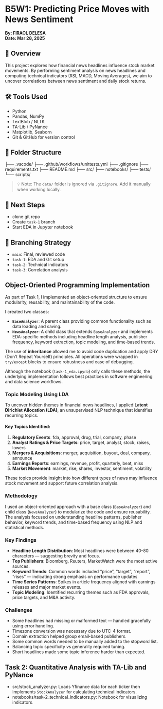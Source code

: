 # B5W1: Predicting Price Moves with News Sentiment  
**By: FIRAOL DELESA**  
**Date: Mar 28, 2025**

## 🌟 Overview

This project explores how financial news headlines influence stock market movements. By performing sentiment analysis on news headlines and computing technical indicators (RSI, MACD, Moving Averages), we aim to uncover correlations between news sentiment and daily stock returns.

## 🛠️ Tools Used

- Python
- Pandas, NumPy
- TextBlob / NLTK
- TA-Lib / PyNance
- Matplotlib, Seaborn
- Git & GitHub for version control

## 📁 Folder Structure

├── .vscode/
├── .github/workflows/unittests.yml
├── .gitignore
├── requirements.txt
├── README.md
├── src/
├── notebooks/
├── tests/
└── scripts/



> 💡 Note: The `data/` folder is ignored via `.gitignore`. Add it manually when working locally.

## 🚀 Next Steps

- clone git repo
- Create `task-1` branch
- Start EDA in Jupyter notebook

## 📌 Branching Strategy

- `main`: Final, reviewed code
- `task-1`: EDA and Git setup
- `task-2`: Technical indicators
- `task-3`: Correlation analysis

## Object-Oriented Programming Implementation

As part of Task 1, I implemented an object-oriented structure to ensure modularity, reusability, and maintainability of the code.

I created two classes:
- **`BaseAnalyzer`**: A parent class providing common functionality such as data loading and saving.
- **`NewsAnalyzer`**: A child class that extends `BaseAnalyzer` and implements EDA-specific methods including headline length analysis, publisher frequency, keyword extraction, topic modeling, and time-based trends.

The use of **inheritance** allowed me to avoid code duplication and apply DRY (Don't Repeat Yourself) principles. All operations were wrapped in `try/except` blocks to ensure robustness and ease of debugging.

Although the notebook (`task-1_eda.ipynb`) only calls these methods, the underlying implementation follows best practices in software engineering and data science workflows.

### Topic Modeling Using LDA

To uncover hidden themes in financial news headlines, I applied **Latent Dirichlet Allocation (LDA)**, an unsupervised NLP technique that identifies recurring topics.

#### Key Topics Identified:
1. **Regulatory Events**: fda, approval, drug, trial, company, phase
2. **Analyst Ratings & Price Targets**: price, target, analyst, stock, raises, lowers
3. **Mergers & Acquisitions**: merger, acquisition, buyout, deal, company, announce
4. **Earnings Reports**: earnings, revenue, profit, quarterly, beat, miss
5. **Market Movement**: market, rise, shares, investor, sentiment, volatility

These topics provide insight into how different types of news may influence stock movement and support future correlation analysis.

### Methodology
I used an object-oriented approach with a base class (`BaseAnalyzer`) and child class (`NewsAnalyzer`) to modularize the code and ensure reusability. The analysis focused on understanding headline patterns, publisher behavior, keyword trends, and time-based frequency using NLP and statistical methods.

### Key Findings
- **Headline Length Distribution**: Most headlines were between 40–80 characters — suggesting brevity and focus.
- **Top Publishers**: Bloomberg, Reuters, MarketWatch were the most active sources.
- **Keyword Trends**: Common words included “price”, “target”, “report”, “rises” — indicating strong emphasis on performance updates.
- **Time Series Patterns**: Spikes in article frequency aligned with earnings releases and major market events.
- **Topic Modeling**: Identified recurring themes such as FDA approvals, price targets, and M&A activity.

### Challenges
- Some headlines had missing or malformed text — handled gracefully using error handling.
- Timezone conversion was necessary due to UTC-4 format.
- Domain extraction helped group email-based publishers.
- Some common words needed to be manually added to the stopword list.
- Balancing topic specificity vs generality required tuning.
- Short headlines made some topic inference harder than expected.

## Task 2: Quantitative Analysis with TA-Lib and PyNance


- src/stock_analyzer.py: Loads Yfinance data for each ticker then Implements `StockAnalyzer` for calculating technical indicators.
- notebooks/task-2_technical_indicators.py: Notebook for visualizing indicators.
